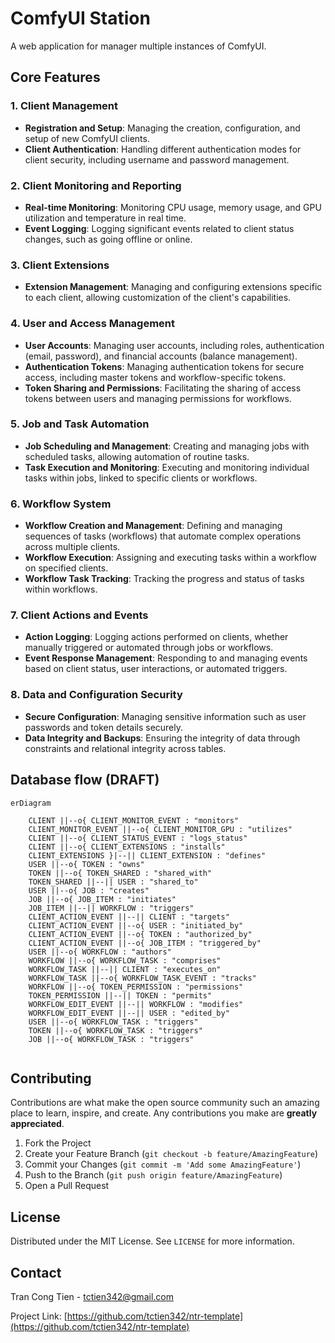 # ComfyUI Station

A web application for manager multiple instances of ComfyUI.

## Core Features

### 1. Client Management
- **Registration and Setup**: Managing the creation, configuration, and setup of new ComfyUI clients.
- **Client Authentication**: Handling different authentication modes for client security, including username and password management.

### 2. Client Monitoring and Reporting
- **Real-time Monitoring**: Monitoring CPU usage, memory usage, and GPU utilization and temperature in real time.
- **Event Logging**: Logging significant events related to client status changes, such as going offline or online.

### 3. Client Extensions
- **Extension Management**: Managing and configuring extensions specific to each client, allowing customization of the client's capabilities.

### 4. User and Access Management
- **User Accounts**: Managing user accounts, including roles, authentication (email, password), and financial accounts (balance management).
- **Authentication Tokens**: Managing authentication tokens for secure access, including master tokens and workflow-specific tokens.
- **Token Sharing and Permissions**: Facilitating the sharing of access tokens between users and managing permissions for workflows.

### 5. Job and Task Automation
- **Job Scheduling and Management**: Creating and managing jobs with scheduled tasks, allowing automation of routine tasks.
- **Task Execution and Monitoring**: Executing and monitoring individual tasks within jobs, linked to specific clients or workflows.

### 6. Workflow System
- **Workflow Creation and Management**: Defining and managing sequences of tasks (workflows) that automate complex operations across multiple clients.
- **Workflow Execution**: Assigning and executing tasks within a workflow on specified clients.
- **Workflow Task Tracking**: Tracking the progress and status of tasks within workflows.

### 7. Client Actions and Events
- **Action Logging**: Logging actions performed on clients, whether manually triggered or automated through jobs or workflows.
- **Event Response Management**: Responding to and managing events based on client status, user interactions, or automated triggers.

### 8. Data and Configuration Security
- **Secure Configuration**: Managing sensitive information such as user passwords and token details securely.
- **Data Integrity and Backups**: Ensuring the integrity of data through constraints and relational integrity across tables.

## Database flow (DRAFT)

```mermaid
erDiagram

    CLIENT ||--o{ CLIENT_MONITOR_EVENT : "monitors"
    CLIENT_MONITOR_EVENT ||--o{ CLIENT_MONITOR_GPU : "utilizes"
    CLIENT ||--o{ CLIENT_STATUS_EVENT : "logs_status"
    CLIENT ||--o{ CLIENT_EXTENSIONS : "installs"
    CLIENT_EXTENSIONS }|--|| CLIENT_EXTENSION : "defines"
    USER ||--o{ TOKEN : "owns"
    TOKEN ||--o{ TOKEN_SHARED : "shared_with"
    TOKEN_SHARED ||--|| USER : "shared_to"
    USER ||--o{ JOB : "creates"
    JOB ||--o{ JOB_ITEM : "initiates"
    JOB_ITEM ||--|| WORKFLOW : "triggers"
    CLIENT_ACTION_EVENT ||--|| CLIENT : "targets"
    CLIENT_ACTION_EVENT ||--o{ USER : "initiated_by"
    CLIENT_ACTION_EVENT ||--o{ TOKEN : "authorized_by"
    CLIENT_ACTION_EVENT ||--o{ JOB_ITEM : "triggered_by"
    USER ||--o{ WORKFLOW : "authors"
    WORKFLOW ||--o{ WORKFLOW_TASK : "comprises"
    WORKFLOW_TASK ||--|| CLIENT : "executes_on"
    WORKFLOW_TASK ||--o{ WORKFLOW_TASK_EVENT : "tracks"
    WORKFLOW ||--o{ TOKEN_PERMISSION : "permissions"
    TOKEN_PERMISSION ||--|| TOKEN : "permits"
    WORKFLOW_EDIT_EVENT ||--|| WORKFLOW : "modifies"
    WORKFLOW_EDIT_EVENT ||--|| USER : "edited_by"
    USER ||--o{ WORKFLOW_TASK : "triggers"
    TOKEN ||--o{ WORKFLOW_TASK : "triggers"
    JOB ||--o{ WORKFLOW_TASK : "triggers"
    
```

## Contributing

Contributions are what make the open source community such an amazing place to learn, inspire, and create. Any contributions you make are **greatly appreciated**.

1. Fork the Project
2. Create your Feature Branch (`git checkout -b feature/AmazingFeature`)
3. Commit your Changes (`git commit -m 'Add some AmazingFeature'`)
4. Push to the Branch (`git push origin feature/AmazingFeature`)
5. Open a Pull Request

## License

Distributed under the MIT License. See `LICENSE` for more information.

## Contact

Tran Cong Tien - tctien342@gmail.com

Project Link: [https://github.com/tctien342/ntr-template](https://github.com/tctien342/ntr-template)
